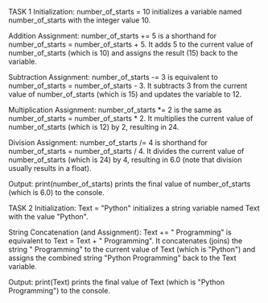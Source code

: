TASK 1
Initialization: number_of_starts = 10 initializes a variable named number_of_starts with the integer value 10.

Addition Assignment: number_of_starts += 5 is a shorthand for number_of_starts = number_of_starts + 5. It adds 5 to the current value of number_of_starts (which is 10) and assigns the result (15) back to the variable.

Subtraction Assignment: number_of_starts -= 3 is equivalent to number_of_starts = number_of_starts - 3. It subtracts 3 from the current value of number_of_starts (which is 15) and updates the variable to 12.

Multiplication Assignment: number_of_starts *= 2 is the same as number_of_starts = number_of_starts * 2. It multiplies the current value of number_of_starts (which is 12) by 2, resulting in 24.

Division Assignment: number_of_starts /= 4 is shorthand for number_of_starts = number_of_starts / 4. It divides the current value of number_of_starts (which is 24) by 4, resulting in 6.0 (note that division usually results in a float).

Output: print(number_of_starts) prints the final value of number_of_starts (which is 6.0) to the console.


TASK 2 
Initialization: Text = "Python" initializes a string variable named Text with the value "Python".

String Concatenation (and Assignment): Text += " Programming" is equivalent to Text = Text + " Programming". It concatenates (joins) the string " Programming" to the current value of Text (which is "Python") and assigns the combined string "Python Programming" back to the Text variable.

Output: print(Text) prints the final value of Text (which is "Python Programming") to the console.
